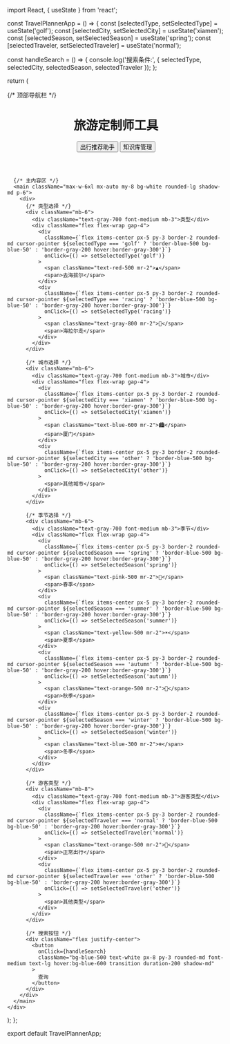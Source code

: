 import React, { useState } from 'react';

const TravelPlannerApp = () => {
  const [selectedType, setSelectedType] = useState('golf');
  const [selectedCity, setSelectedCity] = useState('xiamen');
  const [selectedSeason, setSelectedSeason] = useState('spring');
  const [selectedTraveler, setSelectedTraveler] = useState('normal');

  const handleSearch = () => {
    console.log('搜索条件:', { selectedType, selectedCity, selectedSeason, selectedTraveler });
  };

  return (
    <div className="bg-gray-50 min-h-screen">
      {/* 顶部导航栏 */}
      <header className="bg-white shadow-sm">
        <div className="max-w-6xl mx-auto px-4 py-3 flex items-center justify-between">
          <h1 className="text-xl font-medium text-gray-800">旅游定制师工具</h1>
          <div className="flex space-x-3">
            <button className="bg-blue-500 text-white px-4 py-2 rounded-md font-medium hover:bg-blue-600 transition">
              出行推荐助手
            </button>
            <button className="bg-gray-200 text-gray-700 px-4 py-2 rounded-md font-medium hover:bg-gray-300 transition">
              知识库管理
            </button>
          </div>
        </div>
      </header>

      {/* 主内容区 */}
      <main className="max-w-6xl mx-auto my-8 bg-white rounded-lg shadow-md p-6">
        <div>
          {/* 类型选择 */}
          <div className="mb-6">
            <div className="text-gray-700 font-medium mb-3">类型</div>
            <div className="flex flex-wrap gap-4">
              <div 
                className={`flex items-center px-5 py-3 border-2 rounded-md cursor-pointer ${selectedType === 'golf' ? 'border-blue-500 bg-blue-50' : 'border-gray-200 hover:border-gray-300'}`}
                onClick={() => setSelectedType('golf')}
              >
                <span className="text-red-500 mr-2">▲</span>
                <span>去海拔尔</span>
              </div>
              <div 
                className={`flex items-center px-5 py-3 border-2 rounded-md cursor-pointer ${selectedType === 'racing' ? 'border-blue-500 bg-blue-50' : 'border-gray-200 hover:border-gray-300'}`}
                onClick={() => setSelectedType('racing')}
              >
                <span className="text-gray-800 mr-2">🏁</span>
                <span>海拉尔走</span>
              </div>
            </div>
          </div>

          {/* 城市选择 */}
          <div className="mb-6">
            <div className="text-gray-700 font-medium mb-3">城市</div>
            <div className="flex flex-wrap gap-4">
              <div 
                className={`flex items-center px-5 py-3 border-2 rounded-md cursor-pointer ${selectedCity === 'xiamen' ? 'border-blue-500 bg-blue-50' : 'border-gray-200 hover:border-gray-300'}`}
                onClick={() => setSelectedCity('xiamen')}
              >
                <span className="text-blue-600 mr-2">🏙️</span>
                <span>厦门</span>
              </div>
              <div 
                className={`flex items-center px-5 py-3 border-2 rounded-md cursor-pointer ${selectedCity === 'other' ? 'border-blue-500 bg-blue-50' : 'border-gray-200 hover:border-gray-300'}`}
                onClick={() => setSelectedCity('other')}
              >
                <span>其他城市</span>
              </div>
            </div>
          </div>

          {/* 季节选择 */}
          <div className="mb-6">
            <div className="text-gray-700 font-medium mb-3">季节</div>
            <div className="flex flex-wrap gap-4">
              <div 
                className={`flex items-center px-5 py-3 border-2 rounded-md cursor-pointer ${selectedSeason === 'spring' ? 'border-blue-500 bg-blue-50' : 'border-gray-200 hover:border-gray-300'}`}
                onClick={() => setSelectedSeason('spring')}
              >
                <span className="text-pink-500 mr-2">🌸</span>
                <span>春季</span>
              </div>
              <div 
                className={`flex items-center px-5 py-3 border-2 rounded-md cursor-pointer ${selectedSeason === 'summer' ? 'border-blue-500 bg-blue-50' : 'border-gray-200 hover:border-gray-300'}`}
                onClick={() => setSelectedSeason('summer')}
              >
                <span className="text-yellow-500 mr-2">☀️</span>
                <span>夏季</span>
              </div>
              <div 
                className={`flex items-center px-5 py-3 border-2 rounded-md cursor-pointer ${selectedSeason === 'autumn' ? 'border-blue-500 bg-blue-50' : 'border-gray-200 hover:border-gray-300'}`}
                onClick={() => setSelectedSeason('autumn')}
              >
                <span className="text-orange-500 mr-2">🍂</span>
                <span>秋季</span>
              </div>
              <div 
                className={`flex items-center px-5 py-3 border-2 rounded-md cursor-pointer ${selectedSeason === 'winter' ? 'border-blue-500 bg-blue-50' : 'border-gray-200 hover:border-gray-300'}`}
                onClick={() => setSelectedSeason('winter')}
              >
                <span className="text-blue-300 mr-2">❄️</span>
                <span>冬季</span>
              </div>
            </div>
          </div>

          {/* 游客类型 */}
          <div className="mb-8">
            <div className="text-gray-700 font-medium mb-3">游客类型</div>
            <div className="flex flex-wrap gap-4">
              <div 
                className={`flex items-center px-5 py-3 border-2 rounded-md cursor-pointer ${selectedTraveler === 'normal' ? 'border-blue-500 bg-blue-50' : 'border-gray-200 hover:border-gray-300'}`}
                onClick={() => setSelectedTraveler('normal')}
              >
                <span className="text-orange-500 mr-2">👫</span>
                <span>正常出行</span>
              </div>
              <div 
                className={`flex items-center px-5 py-3 border-2 rounded-md cursor-pointer ${selectedTraveler === 'other' ? 'border-blue-500 bg-blue-50' : 'border-gray-200 hover:border-gray-300'}`}
                onClick={() => setSelectedTraveler('other')}
              >
                <span>其他类型</span>
              </div>
            </div>
          </div>

          {/* 搜索按钮 */}
          <div className="flex justify-center">
            <button 
              onClick={handleSearch}
              className="bg-blue-500 text-white px-8 py-3 rounded-md font-medium text-lg hover:bg-blue-600 transition duration-200 shadow-md"
            >
              查询
            </button>
          </div>
        </div>
      </main>
    </div>
  );
};

export default TravelPlannerApp;